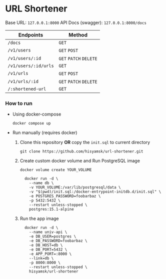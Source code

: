 # **URL Shortener**

Base URL: `127.0.0.1:8000`
API Docs (swagger): `127.0.0.1:8000/docs`

| Endpoints            | Method                 |
| -------------------- | ---------------------- |
| `/docs`              | `GET`
| `/v1/users`          | `GET` `POST`           |
| `/v1/users/:id`      | `GET` `PATCH` `DELETE` |
| `/v1/users/:id/urls` | `GET`                  |
| `/v1/urls`           | `GET` `POST`           |
| `/v1/urls/:id`       | `GET` `PATCH` `DELETE` |
| `/:shortened-url`    | `GET`                  |

### **How to run**

- Using docker-compose
  ```
  docker compose up
  ```
- Run manually (requires docker)

  1. Clone this repository **OR** copy the `init.sql` to current directory

     ```
     git clone https://github.com/hisyamsk/url-shortener.git
     ```

  2. Create custom docker volume and Run PostgreSQL image

     ```
     docker volume create YOUR_VOLUME
     ```

     ```
       docker run -d \
         --name db \
         -v YOUR_VOLUME:/var/lib/postgresql/data \
         -v "$(pwd)/init.sql:/docker-entrypoint-initdb.d/init.sql" \
         -e POSTGRES_PASSWORD=foobarbaz \
         -p 5432:5432 \
         --restart unless-stopped \
         postgres:15.1-alpine
     ```

  3. Run the app image

     ```
       docker run -d \
         --name univ-api \
         -e DB_USER=postgres \
         -e DB_PASSWORD=foobarbaz \
         -e DB_HOST=db \
         -e DB_PORT=5432 \
         -e APP_PORT=:8000 \
         --link=db \
         -p 8000:8000 \
         --restart unless-stopped \
         hisyamsk/url-shortener

     ```
